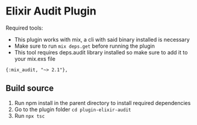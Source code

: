 # Elixir Audit Plugin

Required tools:

- This plugin works with mix, a cli with said binary installed is necessary
- Make sure to run ``` mix deps.get ``` before running the plugin
- This tool requires deps.audit library installed so make sure to add it to your mix.exs file

```shell
{:mix_audit, "~> 2.1"},
```

## Build source

1. Run npm install in the parent directory to install required dependencies
2. Go to  the plugin folder ``` cd plugin-elixir-audit ```
3. Run ``` npx tsc ```
